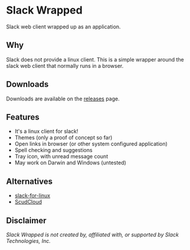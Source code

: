 # Slack Wrapped
Slack web client wrapped up as an application.

## Why
Slack does not provide a linux client.
This is a simple wrapper around the slack web client that normally runs in
a browser.

## Downloads
Downloads are available on the [releases](https://github.com/pekim/slack-wrapped/releases) page.

## Features
* It's a linux client for slack!
* Themes (only a proof of concept so far)
* Open links in browser (or other system configured application)
* Spell checking and suggestions
* Tray icon, with unread message count
* May work on Darwin and Windows (untested)

## Alternatives
* [slack-for-linux](https://github.com/wlaurance/slack-for-linux)
* [ScudCloud](https://github.com/raelgc/scudcloud)

## Disclaimer
*Slack Wrapped is not created by, affiliated with, or supported by Slack Technologies, Inc.*
